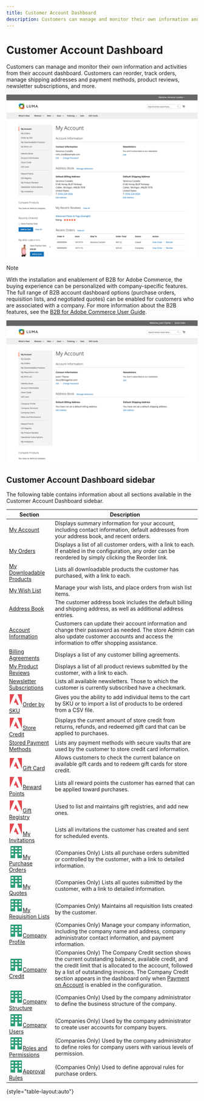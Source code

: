 ```yaml
---
title: Customer Account Dashboard
description: Customers can manage and monitor their own information and activities from their Customer Account Dashboard.
---
```


# Customer Account Dashboard

Customers can manage and monitor their own information and activities from their account dashboard. Customers can reorder, track orders, manage shipping addresses and payment methods, product reviews, newsletter subscriptions, and more.

![Account Dashboard](assets/customer-account-dashboard.png)

>[!NOTE]
>
> With the installation and enablement of B2B for Adobe Commerce, the buying experience can be personalized with company-specific features. The full range of B2B account dashboard options (purchase orders, requisition lists, and negotiated quotes) can be enabled for customers who are associated with a company. For more information about the B2B features, see the [B2B for Adobe Commerce User Guide](../b2b/introduction.md).

![Company Account Dashboard](assets/company-admin-account-dashboard.png)

## Customer Account Dashboard sidebar

The following table contains information about all sections available in the Customer Account Dashboard sidebar.

| Section   | Description  |
|-----------|--------------|
| [My Account](../customers/account-dashboard-my-account.md) | Displays summary information for your account, including contact information, default addresses from your address book, and recent orders. |
| [My Orders](https://docs.magento.com/user-guide/customers/account-dashboard-my-orders.html) | Displays a list of all customer orders, with a link to each. If enabled in the configuration, any order can be reordered by simply clicking the Reorder link. |
| [My Downloadable Products](https://docs.magento.com/user-guide/customers/account-dashboard-my-downloadable-products.html) | Lists all downloadable products the customer has purchased, with a link to each.  |
| [My Wish List](https://docs.magento.com/user-guide/customers/account-dashboard-my-wish-list.html)  | Manage your wish lists, and place orders from wish list items. |
| [Address Book](../customers/account-dashboard-address-book.md)  | The customer address book includes the default billing and shipping address, as well as additional address entries. |
| [Account Information](../customers/account-dashboard-account-information.md) | Customers can update their account information and change their password as needed. The store Admin can also update customer accounts and access the information to offer shopping assistance.  |
| [Billing Agreements](https://docs.magento.com/user-guide/customers/account-dashboard-billing-agreements.html) | Displays a list of any customer billing agreements. |
| [My Product Reviews](https://docs.magento.com/user-guide/marketing/product-reviews.html) | Displays a list of all product reviews submitted by the customer, with a link to each. |
| [Newsletter Subscriptions](../merchandising-promotions/newsletters.md)  | Lists all available newsletters. Those to which the customer is currently subscribed have a checkmark. |
| ![Adobe Commerce](../assets/adobe-logo.svg)[Order by SKU](https://docs.magento.com/user-guide/customers/account-dashboard-order-by-sku.html) | Gives you the ability to add individual items to the cart by SKU or to import a list of products to be ordered from a CSV file. |
| ![Adobe Commerce](../assets/adobe-logo.svg)[Store Credit](../customers/account-dashboard-store-credit.md) | Displays the current amount of store credit from returns, refunds, and redeemed gift card that can be applied to purchases. |
|[Stored Payment Methods](https://docs.magento.com/user-guide/customers/account-dashboard-stored-payment-methods.html) | Lists any payment methods with secure vaults that are used by the customer to store credit card information. |
| ![Adobe Commerce](../assets/adobe-logo.svg)[Gift Card](../catalog/product-gift-card-create.md) | Allows customers to check the current balance on available gift cards and to redeem gift cards for store credit. |
| ![Adobe Commerce](../assets/adobe-logo.svg)[Reward Points](../merchandising-promotions/rewards-loyalty.md) | Lists all reward points the customer has earned that can be applied toward purchases. |
| ![Adobe Commerce](../assets/adobe-logo.svg)[Gift Registry](../merchandising-promotions/gift-registries.md) | Used to list and maintains gift registries, and  add new ones. |
| ![Adobe Commerce](../assets/adobe-logo.svg)[My Invitations](../merchandising-promotions/invitations.md) | Lists all invitations the customer has created and sent for scheduled events. |
| ![B2B for Adobe Commerce](../assets/b2b.svg)[My Purchase Orders](https://docs.magento.com/user-guide/customers/account-dashboard-my-purchase-orders.html) | (Companies Only) Lists all purchase orders submitted or controlled by the customer, with a link to detailed information. |
| ![B2B for Adobe Commerce](../assets/b2b.svg)[My Quotes](https://docs.magento.com/user-guide/customers/account-dashboard-quotes.html) | (Companies Only) Lists all quotes submitted by the customer, with a link to detailed information. |
| ![B2B for Adobe Commerce](../assets/b2b.svg)[My Requisition Lists](https://docs.magento.com/user-guide/customers/account-dashboard-requisition-lists.html) | (Companies Only) Maintains all requisition lists created by the customer. |
| ![B2B for Adobe Commerce](../assets/b2b.svg)[Company Profile](https://docs.magento.com/user-guide/customers/account-dashboard-company-profile.html) | (Companies Only) Manage your company information, including the company name and address, company administrator contact information, and payment information. |
| ![B2B for Adobe Commerce](../assets/b2b.svg)[Company Credit](https://docs.magento.com/user-guide/customers/account-dashboard-company-credit.html) | (Companies Only) The Company Credit section shows the current outstanding balance, available credit, and the credit limit that is allocated to the account, followed by a list of outstanding invoices. The Company Credit section appears in the dashboard only when [Payment on Account](../b2b/enable-basic-features.md) is enabled in the configuration. |
| ![B2B for Adobe Commerce](../assets/b2b.svg)[Company Structure](https://docs.magento.com/user-guide/customers/account-company-structure.html) | (Companies Only) Used by the company administrator to define the business structure of the company. |
| ![B2B for Adobe Commerce](../assets/b2b.svg)[Company Users](https://docs.magento.com/user-guide/customers/account-company-users.html) | (Companies Only) Used by the company administrator to create user accounts for company buyers. |
| ![B2B for Adobe Commerce](../assets/b2b.svg)[Roles and Permissions](https://docs.magento.com/user-guide/customers/account-company-roles-permissions.html) | (Companies Only) Used by the company administrator to define roles for company users with various levels of permission. |
| ![B2B for Adobe Commerce](../assets/b2b.svg)[Approval Rules](https://docs.magento.com/user-guide/customers/account-dashboard-approval-rules.html) | (Companies Only) Used to define approval rules for purchase orders. |

{style="table-layout:auto"}
